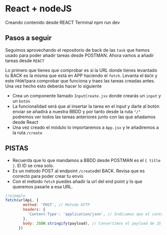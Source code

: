 # React + nodeJS
Creando contenido desde REACT 
Terminal npm run dev

## Pasos a seguir 
Seguimos aprovechando el repositorio de back de las `task` que hemos usado para poder añadir tareas desde POSTMAN. Ahora vamos a añadir tareas desde `REACT`

Lo primero que tienes que comprobar es si la URL donde tienes levantado tu BACK es la misma que está en APP haciendo el `fetch`. Levanta el `BACK` y este `FRONT`para comprobar que funciona y traes las tareas creadas antes. Una vez hecho esto deberás hacer lo siguiente

- Crea un componente llamado `InputCreate.jsx` donde crearás un `input` y un `botón`
- La funcionalidad será que al insertar la tarea en el input y darle al botón enviar se añadirá a nuestra BBDD y por tanto desde la ruta `"/"` podremos ver todos las tareas anteriores junto con las que añadamos desde React
- Una vez creado el módulo lo importaremos a `App.jsx` y le añadiremos a la ruta `/create`

## PISTAS
- Recuerda que lo que mandamos a BBDD desde POSTMAN es el `{ title }`. El ID se crea solo.
- Es un método POST al endpoint `/create`del BACK. Revisa que es correcto para poder crear tu envío
- Con el método `fetch` puedes añadir la url del end point y lo que queremos pasarle a esa URL. 
```js
//ejemplo
fetch(urlApi, {
        method: 'POST', // Método HTTP
        headers: {
          'Content-Type': 'application/json', // Indicamos que el contenido es JSON
        },
        body: JSON.stringify(payload), // Convertimos el payload de JS a JSON
      })
```
